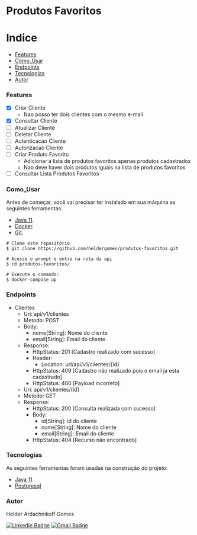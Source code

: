 # Produtos Favoritos

Indice
=================
<!--ts-->
   * [Features](#Features)
   * [Como_Usar](#Como_Usar)
   * [Endpoints](#Endpoints)
   * [Tecnologias](#Tecnologias)
   * [Autor](#Autor)
<!--te-->

### Features

- [x] Criar Cliente 
  - Nao posso ter dois clientes com o mesmo e-mail 
- [x] Consultar Cliente
- [ ] Atualizar Cliente
- [ ] Deletar Cliente
- [ ] Autenticacao Cliente
- [ ] Autorizacao Cliente
- [ ] Criar Produto Favorito
  - Adicionar a lista de produtos favoritos apenas produtos cadastrados
  - Nao deve haver dois produtos iguais na lista de produtos favoritos
- [ ] Consultar Lista Produtos Favoritos

### Como_Usar

Antes de começar, você vai precisar ter instalado em sua máquina as seguintes ferramentas:
- [Java 11](https://www.oracle.com/br/java/technologies/javase-jdk11-downloads.html).
- [Docker](https://www.docker.com/products/docker-desktop).
- [Git](https://git-scm.com/downloads).

```
# Clone este repositório
$ git clone https://github.com/heldergomes/produtos-favoritos.git

# Acesse o prompt e entre na rota da api
$ cd produtos-favoritos/

# Execute o comando:
$ docker-compose up
```

### Endpoints

- Clientes
    - Uri: api/v1/clientes
    - Metodo: POST
    - Body:
        - nome[String]: Nome do cliente
        - email[String]: Email do cliente
    - Response:
        - HttpStatus: 201 [Cadastro realizado com sucesso]
        - Header:
            - Location: url/api/v1/clientes/{id}
        - HttpStatus: 409 [Cadastro não realizado pois o email ja esta cadastrado]
        - HttpStatus: 400 [Payload incorreto]
    - Uri: api/v1/clientes/{id}
    - Metodo: GET
    - Response:
        - HttpStatus: 200 [Consulta realizada com sucesso]
        - Body:
            - id[String]: id do cliente
            - nome[String]: Nome do cliente
            - email[String]: Email do cliente
        - HttpStatus: 404 [Recurso não encontrado]
### Tecnologias

As seguintes ferramentas foram usadas na construção do projeto:

- [Java 11](https://www.oracle.com/br/java/technologies/javase-jdk11-downloads.html)
- [Postgresql](https://www.postgresql.org)

### Autor

<p>Helder Ardachnikoff Gomes</p>

[![Linkedin Badge](https://img.shields.io/badge/-Helder-blue?style=flat-square&logo=Linkedin&logoColor=white&link=https://www.linkedin.com/in/helder-ardachnikoff-b91b25122/)](https://www.linkedin.com/in/helder-ardachnikoff-b91b25122/) 
[![Gmail Badge](https://img.shields.io/badge/-helder.versatti@gmail.com-c14438?style=flat-square&logo=Gmail&logoColor=white&link=mailto:helder.versatti@gmail.com)](mailto:helder.versatti@gmail.com)
